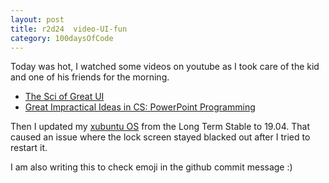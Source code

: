 ```yaml
---
layout: post
title: r2d24  video-UI-fun
category: 100daysOfCode
---
```


Today was hot, I watched some videos on youtube as I took care of the kid and one of his friends for the morning.

* [The Sci of Great UI](https://www.youtube.com/watch?v=nx1tOOc_3fU)
* [Great Impractical Ideas in CS: PowerPoint Programming](https://www.youtube.com/watch?v=_3loq22TxSc)

Then I updated my [xubuntu OS](https://xubuntu.org/) from the Long Term Stable to 19.04. That caused an issue where the lock screen stayed blacked out after I tried to restart it.

I am also writing this to check emoji in the github commit message :)
